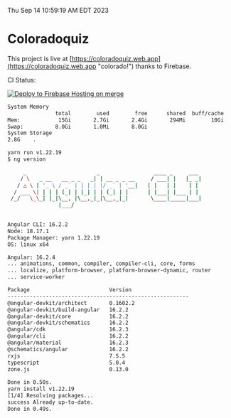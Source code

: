 Thu Sep 14 10:59:19 AM EDT 2023

# Coloradoquiz


This project is live at [https://coloradoquiz.web.app](https://coloradoquiz.web.app "colorado!") thanks to Firebase.

CI Status: 

[![Deploy to Firebase Hosting on merge](https://github.com/teamkushal/coloradoquiz/actions/workflows/firebase-hosting-merge.yml/badge.svg)](https://github.com/teamkushal/coloradoquiz/actions/workflows/firebase-hosting-merge.yml)

```bash
System Memory
               total        used        free      shared  buff/cache   available
Mem:            15Gi       2.7Gi       2.4Gi       294Mi        10Gi        11Gi
Swap:          8.0Gi       1.0Mi       8.0Gi
System Storage
2.8G	.
```
```bash
yarn run v1.22.19
$ ng version

     _                      _                 ____ _     ___
    / \   _ __   __ _ _   _| | __ _ _ __     / ___| |   |_ _|
   / △ \ | '_ \ / _` | | | | |/ _` | '__|   | |   | |    | |
  / ___ \| | | | (_| | |_| | | (_| | |      | |___| |___ | |
 /_/   \_\_| |_|\__, |\__,_|_|\__,_|_|       \____|_____|___|
                |___/
    

Angular CLI: 16.2.2
Node: 18.17.1
Package Manager: yarn 1.22.19
OS: linux x64

Angular: 16.2.4
... animations, common, compiler, compiler-cli, core, forms
... localize, platform-browser, platform-browser-dynamic, router
... service-worker

Package                         Version
---------------------------------------------------------
@angular-devkit/architect       0.1602.2
@angular-devkit/build-angular   16.2.2
@angular-devkit/core            16.2.2
@angular-devkit/schematics      16.2.2
@angular/cdk                    16.2.3
@angular/cli                    16.2.2
@angular/material               16.2.3
@schematics/angular             16.2.2
rxjs                            7.5.5
typescript                      5.0.4
zone.js                         0.13.0
    
Done in 0.50s.
yarn install v1.22.19
[1/4] Resolving packages...
success Already up-to-date.
Done in 0.49s.
```
